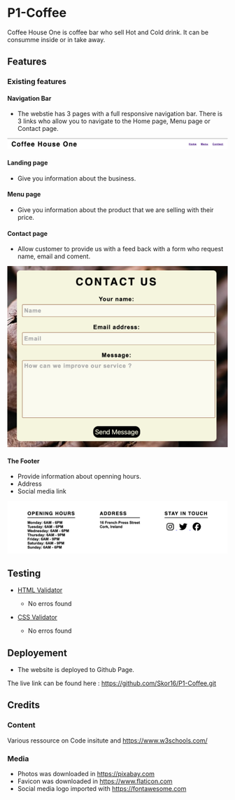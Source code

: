 # P1-Coffee

Coffee House One is coffee bar who sell Hot and Cold drink. 
It can be consumme inside or in take away. 

## Features

### Existing features

#### Navigation Bar

- The webstie has 3 pages with a full responsive navigation bar. There is 3 links who allow you to navigate to the Home page, Menu page or Contact page.

![Navbar](Documentation/nav-bar.png)

#### Landing page 

- Give you information about the business.

#### Menu page 

- Give you information about the product that we are selling with their price. 

#### Contact page 

- Allow customer to provide us with a feed back with a form who request name, email and coment. 

![Contact Form](Documentation/contact-form.png)

#### The Footer 

- Provide information about openning hours.
- Address
- Social media link

![Footer](Documentation/footer.png)

## Testing 

- [HTML Validator](https://validator.w3.org/)
  - No erros found

- [CSS Validator](https://jigsaw.w3.org/css-validator/)
  - No erros found
 
## Deployement

- The website is deployed to Github Page.

The live link can be found here : https://github.com/Skor16/P1-Coffee.git 

## Credits

### Content
Various ressource on Code insitute and https://www.w3schools.com/

### Media 
- Photos was downloaded in https://pixabay.com
- Favicon was downloaded in https://www.flaticon.com
- Social media logo imported with https://fontawesome.com

